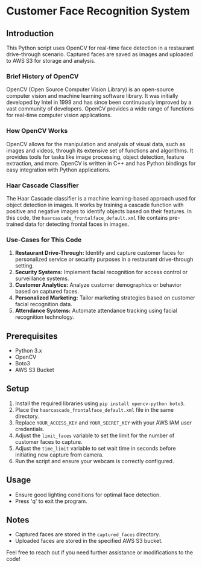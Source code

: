 # Customer Face Recognition System

## Introduction
This Python script uses OpenCV for real-time face detection in a restaurant drive-through scenario. Captured faces are saved as images and uploaded to AWS S3 for storage and analysis.

### Brief History of OpenCV
OpenCV (Open Source Computer Vision Library) is an open-source computer vision and machine learning software library. It was initially developed by Intel in 1999 and has since been continuously improved by a vast community of developers. OpenCV provides a wide range of functions for real-time computer vision applications.

### How OpenCV Works
OpenCV allows for the manipulation and analysis of visual data, such as images and videos, through its extensive set of functions and algorithms. It provides tools for tasks like image processing, object detection, feature extraction, and more. OpenCV is written in C++ and has Python bindings for easy integration with Python applications.

### Haar Cascade Classifier
The Haar Cascade classifier is a machine learning-based approach used for object detection in images. It works by training a cascade function with positive and negative images to identify objects based on their features. In this code, the `haarcascade_frontalface_default.xml` file contains pre-trained data for detecting frontal faces in images.

### Use-Cases for This Code
1. **Restaurant Drive-Through:** Identify and capture customer faces for personalized service or security purposes in a restaurant drive-through setting.
2. **Security Systems:** Implement facial recognition for access control or surveillance systems.
3. **Customer Analytics:** Analyze customer demographics or behavior based on captured faces.
4. **Personalized Marketing:** Tailor marketing strategies based on customer facial recognition data.
5. **Attendance Systems:** Automate attendance tracking using facial recognition technology.

## Prerequisites
- Python 3.x
- OpenCV
- Boto3
- AWS S3 Bucket

## Setup
1. Install the required libraries using `pip install opencv-python boto3`.
2. Place the `haarcascade_frontalface_default.xml` file in the same directory.
3. Replace `YOUR_ACCESS_KEY` and `YOUR_SECRET_KEY` with your AWS IAM user credentials.
4. Adjust the `limit_faces` variable to set the limit for the number of customer faces to capture.
5. Adjust the `time_limit` variable to set wait time in seconds before initiating new capture from camera.
6. Run the script and ensure your webcam is correctly configured.

## Usage
- Ensure good lighting conditions for optimal face detection.
- Press 'q' to exit the program.

## Notes
- Captured faces are stored in the `captured_faces` directory.
- Uploaded faces are stored in the specified AWS S3 bucket.

Feel free to reach out if you need further assistance or modifications to the code! 